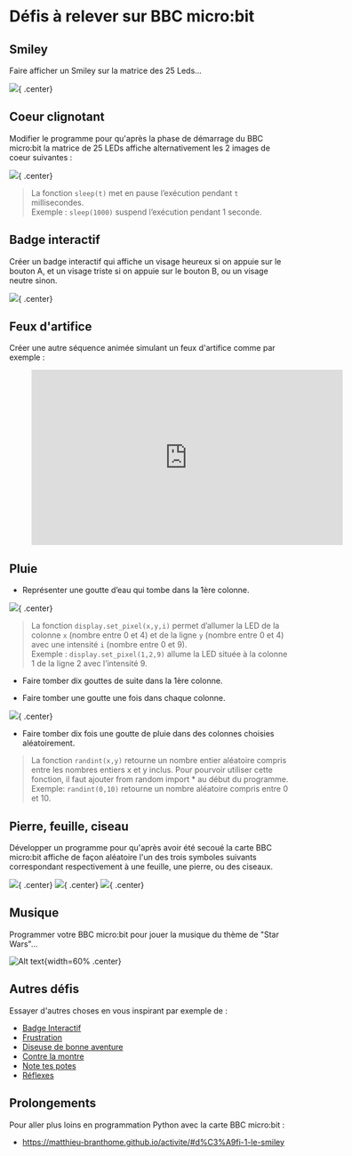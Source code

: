 
# Défis à relever sur BBC micro:bit

## Smiley

Faire afficher un Smiley sur la matrice des 25 Leds...

![](./images/bbc-Smiley.gif){ .center}

## Coeur clignotant

Modifier le programme pour qu'après la phase de démarrage du BBC micro:bit la matrice de 25 LEDs affiche alternativement les 2 images de coeur suivantes :

![](./images/bbc-coeur.png){ .center}

> La fonction `sleep(t)` met en pause l’exécution pendant `t` millisecondes.  
> Exemple : `sleep(1000)` suspend l’exécution pendant 1 seconde.

## Badge interactif

Créer un badge interactif qui affiche un visage heureux si on appuie sur le bouton A, et un visage triste si on appuie sur le bouton B, ou un visage neutre sinon.

![](https://projects-static.raspberrypi.org/projects/interactive-badge/7275aa373000409b1baa6785c4123657a505fa35/fr-FR/images/badge-final.gif){ .center}


## Feux d'artifice

Créer une autre séquence animée simulant un feux d'artifice comme par exemple :

<figure>
<iframe width="560" height="315" src="https://www.youtube-nocookie.com/embed/uueiyRfRk7k" title="YouTube video player" frameborder="0" allow="accelerometer; autoplay; clipboard-write; encrypted-media; gyroscope; picture-in-picture" allowfullscreen></iframe>
</figure>

## Pluie

- Représenter une goutte d’eau qui tombe dans la 1ère colonne.

![](./images/bbc-D2-A1_pluieLong.gif){ .center}

> La fonction `display.set_pixel(x,y,i)` permet d’allumer la LED de la colonne `x` (nombre entre 0 et 4) et de la ligne `y` (nombre entre 0 et 4) avec une intensité `i` (nombre entre 0 et 9).  
> Exemple : `display.set_pixel(1,2,9)` allume la LED située à la colonne 1 de la ligne 2 avec l’intensité 9.

- Faire tomber dix gouttes de suite dans la 1ère colonne.

- Faire tomber une goutte une fois dans chaque colonne.

![](./images/bbc-D2-A3_pluieLong.gif){ .center}

- Faire tomber dix fois une goutte de pluie dans des colonnes choisies aléatoirement.

> La fonction `randint(x,y)` retourne un nombre entier aléatoire compris entre les nombres entiers x et y inclus. Pour pourvoir utiliser cette fonction, il faut ajouter from random import * au début du programme.  
> Exemple: `randint(0,10)` retourne un nombre aléatoire compris entre 0 et 10.


## Pierre, feuille, ciseau

Développer un programme pour qu'après avoir été secoué la carte BBC micro:bit affiche de façon aléatoire l'un des trois symboles suivants correspondant respectivement à une feuille, une pierre, ou des ciseaux.

![](./images/bbc-feuille.png){ .center}
![](./images/bbc-pierre.png){ .center}
![](./images/bbc-ciseaux.png){ .center}


## Musique

Programmer votre BBC micro:bit pour jouer la musique du thème de "Star Wars"...

![Alt text](./images/star_wars_theme.png){width=60% .center}

## Autres défis

Essayer d'autres choses en vous inspirant par exemple de :

<ul>
    <li>
      <a href="https://projects.raspberrypi.org/fr-FR/projects/interactive-badge">Badge Interactif</a>
    </li>
    <li>
      <a href="https://projects.raspberrypi.org/fr-FR/projects/frustration">Frustration</a>
    </li>
    <li>
      <a href="https://projects.raspberrypi.org/fr-FR/projects/fortune-teller">Diseuse de bonne aventure</a>
    </li>
    <li>
      <a href="https://projects.raspberrypi.org/fr-FR/projects/against-the-clock">Contre la montre</a>
    </li>
    <li>
      <a href="https://projects.raspberrypi.org/fr-FR/projects/rate-your-mates">Note tes potes</a>
    </li>
    <li>
      <a href="https://projects.raspberrypi.org/fr-FR/projects/reaction">Réflexes</a>
    </li>
  </ul>  

## Prolongements

Pour aller plus loins en programmation Python avec la carte BBC micro:bit :

- <https://matthieu-branthome.github.io/activite/#d%C3%A9fi-1-le-smiley>



<!-- 
http://2si.si.lycee.ecmorlaix.fr/Robotique/BBCmicrobit.html
 -->

